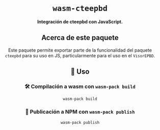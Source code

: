 <div align="center">

  <h1><code>wasm-cteepbd</code></h1>

  <strong>Integración de cteepbd con JavaScript.</strong>

## Acerca de este paquete

Este paquete permite exportar parte de la funcionalidad del paquete ```cteepbd```
para su uso en JS, particularmente para el uso en el ```VisorEPBD```.

## 🚴 Uso

### 🛠️ Compilación a wasm con `wasm-pack build`

```
wasm-pack build
```

### 🎁 Publicación a NPM con `wasm-pack publish`

```
wasm-pack publish
```

</div>

